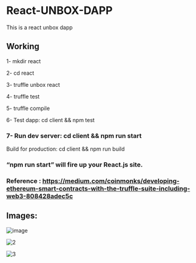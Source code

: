 # React-UNBOX-DAPP
This is a react unbox dapp

## Working

1- mkdir react

2- cd react

3- truffle unbox react


4- truffle test

5- truffle compile


6- Test dapp:            cd client && npm test

### 7- Run dev server:       cd client && npm run start

Build for production: cd client && npm run build


### “npm run start” will fire up your React.js site.

### Reference : https://medium.com/coinmonks/developing-ethereum-smart-contracts-with-the-truffle-suite-including-web3-808428adec5c

## Images:

![image](https://user-images.githubusercontent.com/58622363/124931169-939bc780-e01f-11eb-9765-cb9c73ef4bf0.png)

![2](https://user-images.githubusercontent.com/58622363/124931210-9d252f80-e01f-11eb-9fae-edc9d09d8a86.png)

![3](https://user-images.githubusercontent.com/58622363/124931238-a3b3a700-e01f-11eb-82e3-3f1df181d2ee.png)




